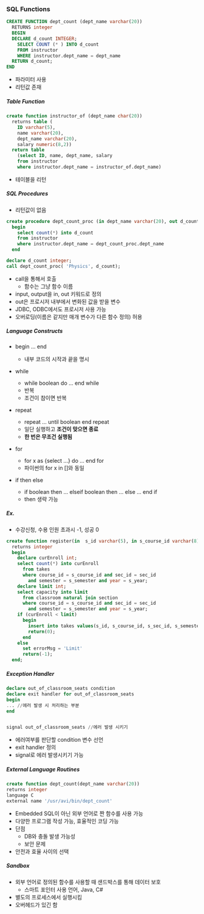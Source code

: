 ### SQL Functions

```sql
CREATE FUNCTION dept_count (dept_name varchar(20))
  RETURNS integer
  BEGIN
  DECLARE d_count INTEGER;
    SELECT COUNT (* ) INTO d_count
    FROM instructor
    WHERE instructor.dept_name = dept_name
  RETURN d_count;
END
```

- 파라미터 사용
- 리턴값 존재

##### Table Function

```sql
create function instructor_of (dept_name char(20))
  returns table (
    ID varchar(5),
    name varchar(20),
    dept_name varchar(20),
    salary numeric(8,2))
  return table
    (select ID, name, dept_name, salary
    from instructor
    where instructor.dept_name = instructor_of.dept_name)
```

- 테이블을 리턴

##### SQL Procedures

- 리턴값이 없음

```sql
create procedure dept_count_proc (in dept_name varchar(20), out d_count integer)
  begin
    select count(*) into d_count
    from instructor
    where instructor.dept_name = dept_count_proc.dept_name
  end
```

```sql
declare d_count integer;
call dept_count_proc( 'Physics', d_count);
```

- call을 통해서 호출
  - 함수는 그냥 함수 이름
- input, output을 in, out 키워드로 정의
- out은 프로시저 내부에서 변화된 값을 받을 변수
- JDBC, ODBC에서도 프로시저 사용 가능
- 오버로딩(이름은 같지만 매개 변수가 다른 함수 정의) 허용

##### Language Constructs

- begin ... end
  - 내부 코드의 시작과 끝을 명시
- while
  - while boolean do ... end while
  - 반복
  - 조건이 참이면 반복
- repeat
  - repeat ... until boolean end repeat
  - 일단 실행하고 **조건이 맞으면 종료**
  - **한 번은 무조건 실행됨**
- for

  - for x as {select ...} do ... end for
  - 파이썬의 for x in []와 동일

- if then else
  - if boolean then ... elseif boolean then ... else ... end if
  - then 생략 가능

##### Ex.

- 수강신청, 수용 인원 초과시 -1, 성공 0

```sql
create function register(in  s_id varchar(5), in s_course_id varchar(8), in s_secid varchar(8), in s_semester varchar(6), in s_year numeric(4, 0), out errorMsg varChar(100))
  returns integer
  begin
    declare curEnroll int;
    select count(*) into curEnroll
      from takes
      where course_id = s_course_id and sec_id = sec_id
        and semester = s_semester and year = s_year;
    declare limit int;
    select capacity into limit
      from classroom natural join section
      where course_id = s_course_id and sec_id = sec_id
        and semester = s_semester and year = s_year;
    if (curEnroll < limit)
      begin
        insert into takes values(s_id, s_course_id, s_sec_id, s_semester, s_year, null);
        return(0);
      end
    else
      set errorMsg = 'Limit'
      return(-1);
  end;
```

##### Exception Handler

```sql
declare out_of_classroom_seats condition
declare exit handler for out_of_classroom_seats
begin
... //에러 발생 시 처리하는 부분
end


signal out_of_classroom_seats //에러 발생 시키기
```

- 에러여부를 판단할 condition 변수 선언
- exit handler 정의
- signal로 에러 발생시키기 가능

##### External Language Routines

```sql
create function dept_count(dept_name varchar(20))
returns integer
language C
external name '/usr/avi/bin/dept_count'
```

- Embedded SQL이 아닌 외부 언어로 짠 함수를 사용 가능
- 다양한 프로그램 작성 가능, 효율적인 코딩 가능
- 단점
  - DB와 충돌 발생 가능성
  - 보안 문제
- 안전과 효율 사이의 선택

##### Sandbox

- 외부 언어로 정의된 함수를 사용할 때 샌드박스를 통해 데이터 보호
  - 스마트 포인터 사용 언어, Java, C#
- 별도의 프로세스에서 실행시킴
- 오버헤드가 있긴 함
